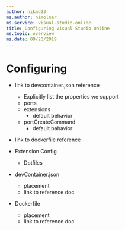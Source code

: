 ```yaml
---
author: nikmd23
ms.author: nimolnar
ms.service: visual-studio-online
title: Configuring Visual Studio Online
ms.topic: overview
ms.date: 09/20/2019
---
```


# Configuring

- link to devcontainer.json reference
  - Explicitly list the properties we support
  - ports
  - extensions
    - default behavior
  - portCreateCommand
    - default bahavior
- link to dockerfile reference

- Extension Config
  - Dotfiles
- devContainer.json
  - placement
  - link to reference doc
- Dockerfile
  - placement
  - link to reference doc